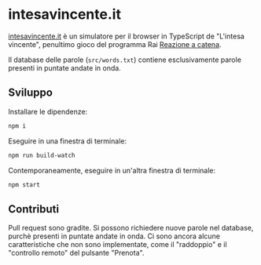 # intesavincente.it
[intesavincente.it](https://intesavincente.it/) è un simulatore per il browser in TypeScript de "L'intesa vincente", penultimo gioco del programma Rai [Reazione a catena](https://www.raiplay.it/programmi/reazioneacatena).

Il database delle parole (`src/words.txt`) contiene esclusivamente parole presenti in puntate andate in onda.

## Sviluppo
Installare le dipendenze:
```sh
npm i
```
Eseguire in una finestra di terminale:
```sh
npm run build-watch
```
Contemporaneamente, eseguire in un'altra finestra di terminale:
```sh
npm start
```
## Contributi
Pull request sono gradite. Si possono richiedere nuove parole nel database, purchè presenti in puntate andate in onda. Ci sono ancora alcune caratteristiche che non sono implementate, come il "raddoppio" e il "controllo remoto" del pulsante "Prenota".
